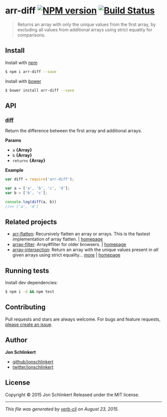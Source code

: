 # arr-diff [![NPM version](https://badge.fury.io/js/arr-diff.svg)](http://badge.fury.io/js/arr-diff)  [![Build Status](https://travis-ci.org/jonschlinkert/arr-diff.svg)](https://travis-ci.org/jonschlinkert/arr-diff)

> Returns an array with only the unique values from the first array, by excluding all values from additional arrays using strict equality for comparisons.

## Install

Install with [npm](https://www.npmjs.com/)

```sh
$ npm i arr-diff --save
```

Install with [bower](http://bower.io/)

```sh
$ bower install arr-diff --save
```

## API

### [diff](client.js#L33)

Return the difference between the first array and additional arrays.

**Params**

* `a` **{Array}**
* `b` **{Array}**
* `returns` **{Array}**

**Example**

```js
var diff = require('arr-diff');

var a = ['a', 'b', 'c', 'd'];
var b = ['b', 'c'];

console.log(diff(a, b))
//=> ['a', 'd']
```

## Related projects

* [arr-flatten](https://www.npmjs.com/package/arr-flatten): Recursively flatten an array or arrays. This is the fastest implementation of array flatten. | [homepage](https://github.com/jonschlinkert/arr-flatten)
* [array-filter](https://www.npmjs.com/package/array-filter): Array#filter for older browsers. | [homepage](https://github.com/juliangruber/array-filter)
* [array-intersection](https://www.npmjs.com/package/array-intersection): Return an array with the unique values present in _all_ given arrays using strict equality… [more](https://www.npmjs.com/package/array-intersection) | [homepage](https://github.com/jonschlinkert/array-intersection)

## Running tests

Install dev dependencies:

```sh
$ npm i -d && npm test
```

## Contributing

Pull requests and stars are always welcome. For bugs and feature requests, [please create an issue](https://github.com/jonschlinkert/arr-diff/issues/new).

## Author

**Jon Schlinkert**

+ [github/jonschlinkert](https://github.com/jonschlinkert)
+ [twitter/jonschlinkert](http://twitter.com/jonschlinkert)

## License

Copyright © 2015 Jon Schlinkert
Released under the MIT license.

***

_This file was generated by [verb-cli](https://github.com/assemble/verb-cli) on August 23, 2015._
